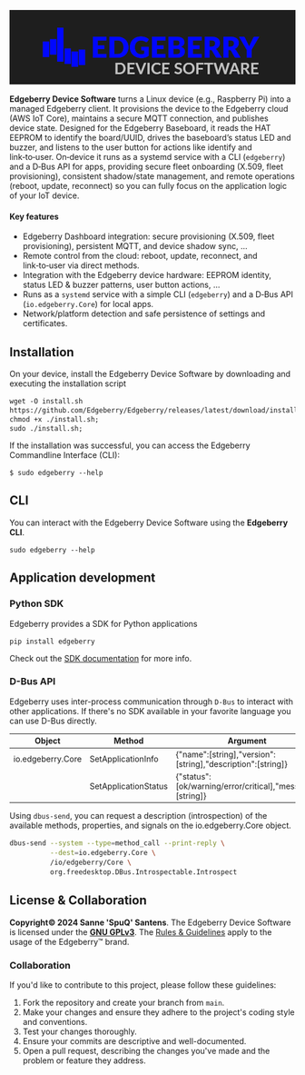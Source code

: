 ![Edgeberry Banner](https://raw.githubusercontent.com/Edgeberry/.github/main/brand/EdgeBerry_banner_device_software.png)

**Edgeberry Device Software** turns a Linux device (e.g., Raspberry Pi) into a managed Edgeberry client. It provisions the device to the Edgeberry cloud (AWS IoT Core), maintains a secure MQTT connection, and publishes device state. Designed for the Edgeberry Baseboard, it reads the HAT EEPROM to identify the board/UUID, drives the baseboard’s status LED and buzzer, and listens to the user button for actions like identify and link‑to‑user. On‑device it runs as a systemd service with a CLI (`edgeberry`) and a D‑Bus API for apps, providing secure fleet onboarding (X.509, fleet provisioning), consistent shadow/state management, and remote operations (reboot, update, reconnect) so you can fully focus on the application logic of your IoT device.

#### Key features
- Edgeberry Dashboard integration: secure provisioning (X.509, fleet provisioning), persistent MQTT, and device shadow sync, ...
- Remote control from the cloud: reboot, update, reconnect, and link‑to‑user via direct methods.
- Integration with the Edgeberry device hardware: EEPROM identity, status LED & buzzer patterns, user button actions, ...
- Runs as a `systemd` service with a simple CLI (`edgeberry`) and a D‑Bus API (`io.edgeberry.Core`) for local apps.
- Network/platform detection and safe persistence of settings and certificates.

## Installation
On your device, install the Edgeberry Device Software by downloading and executing the installation script
```
wget -O install.sh https://github.com/Edgeberry/Edgeberry/releases/latest/download/install.sh;
chmod +x ./install.sh;
sudo ./install.sh;
```
If the installation was successful, you can access the Edgeberry Commandline Interface (CLI):
```
$ sudo edgeberry --help
```

## CLI
You can interact with the Edgeberry Device Software using the **Edgeberry CLI**.
```
sudo edgeberry --help
```

## Application development
### Python SDK
Edgeberry provides a SDK for Python applications
```
pip install edgeberry
```
Check out the [SDK documentation](https://github.com/Edgeberry/Edgeberry-Python-SDK) for more info.

### D-Bus API
Edgeberry uses inter-process communication through `D-Bus` to interact with other applications. If there's no SDK available in your favorite language 
you can use D-Bus directly.

| Object           | Method              | Argument                                                    | 
|------------------|---------------------|-------------------------------------------------------------|
|io.edgeberry.Core |SetApplicationInfo   | {"name":[string],"version":[string],"description":[string]} |
|                  |SetApplicationStatus | {"status":[ok/warning/error/critical],"message":[string]}   |

Using `dbus-send`, you can request a description (introspection) of the available methods, properties, and signals on the io.edgeberry.Core object. 
```sh
dbus-send --system --type=method_call --print-reply \
          --dest=io.edgeberry.Core \
          /io/edgeberry/Core \
          org.freedesktop.DBus.Introspectable.Introspect
```

## License & Collaboration
**Copyright© 2024 Sanne 'SpuQ' Santens**. The Edgeberry Device Software is licensed under the **[GNU GPLv3](LICENSE.txt)**. The [Rules & Guidelines](https://github.com/Edgeberry/.github/blob/main/brand/Edgeberry_Trademark_Rules_and_Guidelines.md) apply to the usage of the Edgeberry™ brand.

### Collaboration

If you'd like to contribute to this project, please follow these guidelines:
1. Fork the repository and create your branch from `main`.
2. Make your changes and ensure they adhere to the project's coding style and conventions.
3. Test your changes thoroughly.
4. Ensure your commits are descriptive and well-documented.
5. Open a pull request, describing the changes you've made and the problem or feature they address.